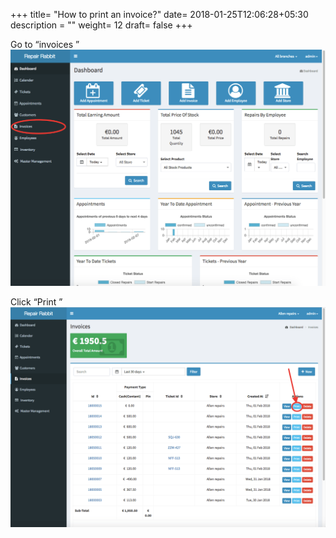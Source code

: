 +++
title= "How to print an invoice?"
date= 2018-01-25T12:06:28+05:30
description = ""
weight= 12
draft= false
+++



Go to “invoices ”
![How to print an invoice?](/images/invoice/how_to_print_an_invoice/go_to_invoice.png)

Click “Print ” 
![How to print an invoice?](/images/invoice/how_to_print_an_invoice/click_print.png)